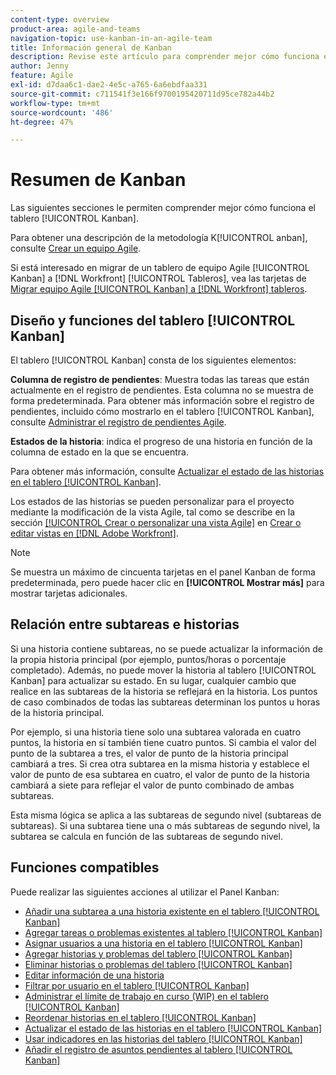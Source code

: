 ```yaml
---
content-type: overview
product-area: agile-and-teams
navigation-topic: use-kanban-in-an-agile-team
title: Información general de Kanban
description: Revise este artículo para comprender mejor cómo funciona el Panel Kanban.
author: Jenny
feature: Agile
exl-id: d7daa6c1-dae2-4e5c-a765-6a6ebdfaa331
source-git-commit: c711541f3e166f9700195420711d95ce782a44b2
workflow-type: tm+mt
source-wordcount: '486'
ht-degree: 47%

---
```


# Resumen de Kanban

<!-- Audited: 01/2024 -->

Las siguientes secciones le permiten comprender mejor cómo funciona el tablero [!UICONTROL Kanban].

Para obtener una descripción de la metodología K[!UICONTROL anban], consulte [Crear un equipo Agile](/help/quicksilver/agile/get-started-with-agile-in-workfront/create-an-agile-team.md).

Si está interesado en migrar de un tablero de equipo Agile [!UICONTROL Kanban] a [!DNL Workfront] [!UICONTROL Tableros], vea las tarjetas de [Migrar equipo Agile [!UICONTROL Kanban] a [!DNL Workfront] tableros](/help/quicksilver/agile/use-boards-agile-planning-tools/migrate-kanban-cards-to-boards.md).

## Diseño y funciones del tablero [!UICONTROL Kanban]

El tablero [!UICONTROL Kanban] consta de los siguientes elementos:

**Columna de registro de pendientes**: Muestra todas las tareas que están actualmente en el registro de pendientes. Esta columna no se muestra de forma predeterminada. Para obtener más información sobre el registro de pendientes, incluido cómo mostrarlo en el tablero [!UICONTROL Kanban], consulte [Administrar el registro de pendientes Agile](../../agile/work-in-an-agile-environment/manage-the-agile-backlog.md).

**Estados de la historia**: indica el progreso de una historia en función de la columna de estado en la que se encuentra.

Para obtener más información, consulte [Actualizar el estado de las historias en el tablero [!UICONTROL Kanban]](../../agile/use-kanban-in-an-agile-team/update-the-status-of-stories.md).

Los estados de las historias se pueden personalizar para el proyecto mediante la modificación de la vista Agile, tal como se describe en la sección [[!UICONTROL Crear o personalizar una vista Agile]](/help/quicksilver/reports-and-dashboards/reports/reporting-elements/create-edit-views.md#create-or-customize-an-agile-view) en [Crear o editar vistas en [!DNL Adobe Workfront]](/help/quicksilver/reports-and-dashboards/reports/reporting-elements/create-edit-views.md).

>[!NOTE]
>
>Se muestra un máximo de cincuenta tarjetas en el panel Kanban de forma predeterminada, pero puede hacer clic en **[!UICONTROL Mostrar más]** para mostrar tarjetas adicionales.

## Relación entre subtareas e historias

Si una historia contiene subtareas, no se puede actualizar la información de la propia historia principal (por ejemplo, puntos/horas o porcentaje completado). Además, no puede mover la historia al tablero [!UICONTROL Kanban] para actualizar su estado. En su lugar, cualquier cambio que realice en las subtareas de la historia se reflejará en la historia. Los puntos de caso combinados de todas las subtareas determinan los puntos u horas de la historia principal.

Por ejemplo, si una historia tiene solo una subtarea valorada en cuatro puntos, la historia en sí también tiene cuatro puntos. Si cambia el valor del punto de la subtarea a tres, el valor de punto de la historia principal cambiará a tres. Si crea otra subtarea en la misma historia y establece el valor de punto de esa subtarea en cuatro, el valor de punto de la historia cambiará a siete para reflejar el valor de punto combinado de ambas subtareas.

Esta misma lógica se aplica a las subtareas de segundo nivel (subtareas de subtareas). Si una subtarea tiene una o más subtareas de segundo nivel, la subtarea se calcula en función de las subtareas de segundo nivel.

## Funciones compatibles

Puede realizar las siguientes acciones al utilizar el Panel Kanban:

* [Añadir una subtarea a una historia existente en el tablero [!UICONTROL Kanban]](../../agile/use-kanban-in-an-agile-team/add-a-subtask-to-an-existing-story.md)
* [Agregar tareas o problemas existentes al tablero [!UICONTROL Kanban]](../../agile/use-kanban-in-an-agile-team/add-existing-tasks-or-issues-to-the-kanban-board.md)
* [Asignar usuarios a una historia en el tablero [!UICONTROL Kanban]](../../agile/use-kanban-in-an-agile-team/assign-users-to-a-story.md)
* [Agregar historias y problemas del tablero [!UICONTROL Kanban]](../../agile/use-kanban-in-an-agile-team/add-story-from-kanban-board.md)
* [Eliminar historias o problemas del tablero [!UICONTROL Kanban]](../../agile/use-kanban-in-an-agile-team/delete-story-from-kanban-board.md)
* [Editar información de una historia](../../agile/use-kanban-in-an-agile-team/edit-story-information.md)
* [Filtrar por usuario en el tablero [!UICONTROL Kanban]](../../agile/use-kanban-in-an-agile-team/filter-by-user.md)
* [Administrar el límite de trabajo en curso (WIP) en el tablero [!UICONTROL Kanban]](../../agile/use-kanban-in-an-agile-team/work-in-progress-limit-on-the-kanban-board.md)
* [Reordenar historias en el tablero [!UICONTROL Kanban]](../../agile/use-kanban-in-an-agile-team/reorder-stories-on-the-kanban-board.md)
* [Actualizar el estado de las historias en el tablero [!UICONTROL Kanban]](../../agile/use-kanban-in-an-agile-team/update-the-status-of-stories.md)
* [Usar indicadores en las historias del tablero [!UICONTROL Kanban]](../../agile/use-kanban-in-an-agile-team/use-flags-on-stories.md)
* [Añadir el registro de asuntos pendientes al tablero [!UICONTROL Kanban]](../../agile/use-kanban-in-an-agile-team/view-the-backlog-on-the-kanban-board.md)
